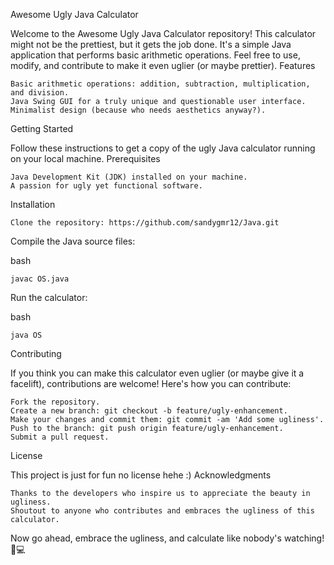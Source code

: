 Awesome Ugly Java Calculator

Welcome to the Awesome Ugly Java Calculator repository! This calculator might not be the prettiest, but it gets the job done. It's a simple Java application that performs basic arithmetic operations. Feel free to use, modify, and contribute to make it even uglier (or maybe prettier).
Features

    Basic arithmetic operations: addition, subtraction, multiplication, and division.
    Java Swing GUI for a truly unique and questionable user interface.
    Minimalist design (because who needs aesthetics anyway?).

Getting Started

Follow these instructions to get a copy of the ugly Java calculator running on your local machine.
Prerequisites

    Java Development Kit (JDK) installed on your machine.
    A passion for ugly yet functional software.

Installation

    Clone the repository: https://github.com/sandygmr12/Java.git


Compile the Java source files:

bash

    javac OS.java

Run the calculator:

bash

    java OS

Contributing

If you think you can make this calculator even uglier (or maybe give it a facelift), contributions are welcome! Here's how you can contribute:

    Fork the repository.
    Create a new branch: git checkout -b feature/ugly-enhancement.
    Make your changes and commit them: git commit -am 'Add some ugliness'.
    Push to the branch: git push origin feature/ugly-enhancement.
    Submit a pull request.

License

This project is just for fun no license hehe :)
Acknowledgments

    Thanks to the developers who inspire us to appreciate the beauty in ugliness.
    Shoutout to anyone who contributes and embraces the ugliness of this calculator.

Now go ahead, embrace the ugliness, and calculate like nobody's watching! 🧮💻
